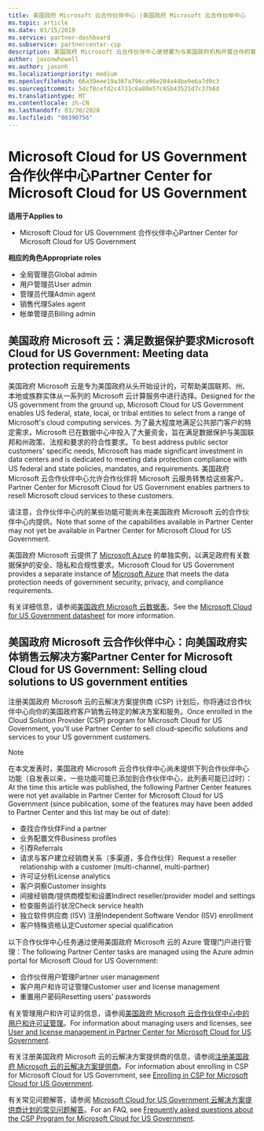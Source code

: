 ```yaml
---
title: 美国政府 Microsoft 云合作伙伴中心 |美国政府 Microsoft 云合作伙伴中心
ms.topic: article
ms.date: 03/15/2019
ms.service: partner-dashboard
ms.subservice: partnercenter-csp
description: 美国政府 Microsoft 云合作伙伴中心是想要为与美国政府机构开展合作的客户提供 Microsoft 云解决方案的 Microsoft 合作伙伴的业务门户。
author: jasonwhowell
ms.author: jasonh
ms.localizationpriority: medium
ms.openlocfilehash: 66a39eee19a367a796ca90e204a44be9e6a7d9c3
ms.sourcegitcommit: 5dcf8cefd2c4731c6a80e57c65b43521d7c37b6d
ms.translationtype: MT
ms.contentlocale: zh-CN
ms.lasthandoff: 03/30/2020
ms.locfileid: "80390756"
---
```

# <a name="partner-center-for-microsoft-cloud-for-us-government"></a><span data-ttu-id="045a5-103">Microsoft Cloud for US Government 合作伙伴中心</span><span class="sxs-lookup"><span data-stu-id="045a5-103">Partner Center for Microsoft Cloud for US Government</span></span>

<span data-ttu-id="045a5-104">**适用于**</span><span class="sxs-lookup"><span data-stu-id="045a5-104">**Applies to**</span></span>

-  <span data-ttu-id="045a5-105">Microsoft Cloud for US Government 合作伙伴中心</span><span class="sxs-lookup"><span data-stu-id="045a5-105">Partner Center for Microsoft Cloud for US Government</span></span>

<span data-ttu-id="045a5-106">**相应的角色**</span><span class="sxs-lookup"><span data-stu-id="045a5-106">**Appropriate roles**</span></span>
-   <span data-ttu-id="045a5-107">全局管理员</span><span class="sxs-lookup"><span data-stu-id="045a5-107">Global admin</span></span>
-   <span data-ttu-id="045a5-108">用户管理员</span><span class="sxs-lookup"><span data-stu-id="045a5-108">User admin</span></span>
-   <span data-ttu-id="045a5-109">管理员代理</span><span class="sxs-lookup"><span data-stu-id="045a5-109">Admin agent</span></span>
-   <span data-ttu-id="045a5-110">销售代理</span><span class="sxs-lookup"><span data-stu-id="045a5-110">Sales agent</span></span>
-   <span data-ttu-id="045a5-111">帐单管理员</span><span class="sxs-lookup"><span data-stu-id="045a5-111">Billing admin</span></span>

## <a name="microsoft-cloud-for-us-government-meeting-data-protection-requirements"></a><span data-ttu-id="045a5-112">美国政府 Microsoft 云：满足数据保护要求</span><span class="sxs-lookup"><span data-stu-id="045a5-112">Microsoft Cloud for US Government: Meeting data protection requirements</span></span> 

<span data-ttu-id="045a5-113">美国政府 Microsoft 云是专为美国政府从头开始设计的，可帮助美国联邦、州、本地或族群实体从一系列的 Microsoft 云计算服务中进行选择。</span><span class="sxs-lookup"><span data-stu-id="045a5-113">Designed for the US government from the ground up, Microsoft Cloud for US Government enables US federal, state, local, or tribal entities to select from a range of Microsoft's cloud computing services.</span></span> <span data-ttu-id="045a5-114">为了最大程度地满足公共部门客户的特定需求，Microsoft 已在数据中心中投入了大量资金，旨在满足数据保护与美国联邦和州政策、法规和要求的符合性要求。</span><span class="sxs-lookup"><span data-stu-id="045a5-114">To best address public sector customers' specific needs, Microsoft has made significant investment in data centers and is dedicated to meeting data protection compliance with US federal and state policies, mandates, and requirements.</span></span> <span data-ttu-id="045a5-115">美国政府 Microsoft 云合作伙伴中心允许合作伙伴将 Microsoft 云服务转售给这些客户。</span><span class="sxs-lookup"><span data-stu-id="045a5-115">Partner Center for Microsoft Cloud for US Government enables partners to resell Microsoft cloud services to these customers.</span></span>

<span data-ttu-id="045a5-116">请注意，合作伙伴中心内的某些功能可能尚未在美国政府 Microsoft 云的合作伙伴中心内提供。</span><span class="sxs-lookup"><span data-stu-id="045a5-116">Note that some of the capabilities available in Partner Center may not yet be available in Partner Center for Microsoft Cloud for US Government.</span></span>

<span data-ttu-id="045a5-117">美国政府 Microsoft 云提供了 [Microsoft Azure](https://azure.microsoft.com/overview/clouds/government/) 的单独实例，以满足政府有关数据保护的安全、隐私和合规性要求。</span><span class="sxs-lookup"><span data-stu-id="045a5-117">Microsoft Cloud for US Government provides a separate instance of [Microsoft Azure](https://azure.microsoft.com/overview/clouds/government/) that meets the data protection needs of government security, privacy, and compliance requirements.</span></span> 

<span data-ttu-id="045a5-118">有关详细信息，请参阅[美国政府 Microsoft 云数据表](https://download.microsoft.com/download/C/9/C/C9CA3002-DFC4-4ADA-841F-DF42AEC042FB/Microsoft_Azure_Government_Datasheet_EN_US.PDF)。</span><span class="sxs-lookup"><span data-stu-id="045a5-118">See the [Microsoft Cloud for US Government datasheet](https://download.microsoft.com/download/C/9/C/C9CA3002-DFC4-4ADA-841F-DF42AEC042FB/Microsoft_Azure_Government_Datasheet_EN_US.PDF) for more information.</span></span>

## <a name="partner-center-for-microsoft-cloud-for-us-government-selling-cloud-solutions-to-us-government-entities"></a><span data-ttu-id="045a5-119">美国政府 Microsoft 云合作伙伴中心：向美国政府实体销售云解决方案</span><span class="sxs-lookup"><span data-stu-id="045a5-119">Partner Center for Microsoft Cloud for US Government: Selling cloud solutions to US government entities</span></span>

<span data-ttu-id="045a5-120">注册美国政府 Microsoft 云的云解决方案提供商 (CSP) 计划后，你将通过合作伙伴中心向你的美国政府客户销售云特定的解决方案和服务。</span><span class="sxs-lookup"><span data-stu-id="045a5-120">Once enrolled in the Cloud Solution Provider (CSP) program for Microsoft Cloud for US Government, you'll use Partner Center to sell cloud-specific solutions and services to your US government customers.</span></span> 

> [!NOTE]  
> <span data-ttu-id="045a5-121">在本文发表时，美国政府 Microsoft 云合作伙伴中心尚未提供下列合作伙伴中心功能（自发表以来，一些功能可能已添加到合作伙伴中心，此列表可能已过时）：</span><span class="sxs-lookup"><span data-stu-id="045a5-121">At the time this article was published, the following Partner Center features were not yet available in Partner Center for Microsoft Cloud for US Government (since publication, some of the features may have been added to Partner Center and this list may be out of date):</span></span>

- <span data-ttu-id="045a5-122">查找合作伙伴</span><span class="sxs-lookup"><span data-stu-id="045a5-122">Find a partner</span></span>
- <span data-ttu-id="045a5-123">业务配置文件</span><span class="sxs-lookup"><span data-stu-id="045a5-123">Business profiles</span></span>
- <span data-ttu-id="045a5-124">引荐</span><span class="sxs-lookup"><span data-stu-id="045a5-124">Referrals</span></span>
- <span data-ttu-id="045a5-125">请求与客户建立经销商关系（多渠道，多合作伙伴）</span><span class="sxs-lookup"><span data-stu-id="045a5-125">Request a reseller relationship with a customer (multi-channel, multi-partner)</span></span>
- <span data-ttu-id="045a5-126">许可证分析</span><span class="sxs-lookup"><span data-stu-id="045a5-126">License analytics</span></span>
- <span data-ttu-id="045a5-127">客户洞察</span><span class="sxs-lookup"><span data-stu-id="045a5-127">Customer insights</span></span>
- <span data-ttu-id="045a5-128">间接经销商/提供商模型和设置</span><span class="sxs-lookup"><span data-stu-id="045a5-128">Indirect reseller/provider model and settings</span></span>
- <span data-ttu-id="045a5-129">检查服务运行状况</span><span class="sxs-lookup"><span data-stu-id="045a5-129">Check service health</span></span>
- <span data-ttu-id="045a5-130">独立软件供应商 (ISV) 注册</span><span class="sxs-lookup"><span data-stu-id="045a5-130">Independent Software Vendor (ISV) enrollment</span></span>
- <span data-ttu-id="045a5-131">客户特殊资格认定</span><span class="sxs-lookup"><span data-stu-id="045a5-131">Customer special qualification</span></span>

<span data-ttu-id="045a5-132">以下合作伙伴中心任务通过使用美国政府 Microsoft 云的 Azure 管理门户进行管理：</span><span class="sxs-lookup"><span data-stu-id="045a5-132">The following Partner Center tasks are managed using the Azure admin portal for Microsoft Cloud for US Government:</span></span> 

-   <span data-ttu-id="045a5-133">合作伙伴用户管理</span><span class="sxs-lookup"><span data-stu-id="045a5-133">Partner user management</span></span>
-   <span data-ttu-id="045a5-134">客户用户和许可证管理</span><span class="sxs-lookup"><span data-stu-id="045a5-134">Customer user and license management</span></span>
-   <span data-ttu-id="045a5-135">重置用户密码</span><span class="sxs-lookup"><span data-stu-id="045a5-135">Resetting users' passwords</span></span>

<span data-ttu-id="045a5-136">有关管理用户和许可证的信息，请参阅[美国政府 Microsoft 云合作伙伴中心中的用户和许可证管理](user-management-in-partner-center-for-microsoft-us-govt-cloud.md)。</span><span class="sxs-lookup"><span data-stu-id="045a5-136">For information about managing users and licenses, see [User and license management in Partner Center for Microsoft Cloud for US Government](user-management-in-partner-center-for-microsoft-us-govt-cloud.md).</span></span>

<span data-ttu-id="045a5-137">有关注册美国政府 Microsoft 云的云解决方案提供商的信息，请参阅[注册美国政府 Microsoft 云的云解决方案提供商](enroll-in-csp-for-microsoft-us-govt-cloud.md)。</span><span class="sxs-lookup"><span data-stu-id="045a5-137">For information about enrolling in CSP for Microsoft Cloud for US Government, see [Enrolling in CSP for Microsoft Cloud for US Government](enroll-in-csp-for-microsoft-us-govt-cloud.md).</span></span>

<span data-ttu-id="045a5-138">有关常见问题解答，请参阅 [Microsoft Cloud for US Government 云解决方案提供商计划的常见问题解答](faq-for-us-govt-cloud.md)。</span><span class="sxs-lookup"><span data-stu-id="045a5-138">For an FAQ, see [Frequently asked questions about the CSP Program for Microsoft Cloud for US Government](faq-for-us-govt-cloud.md).</span></span>
